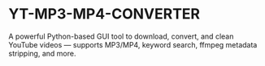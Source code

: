 # YT-MP3-MP4-CONVERTER
A powerful Python-based GUI tool to download, convert, and clean YouTube videos — supports MP3/MP4, keyword search, ffmpeg metadata stripping, and more.
